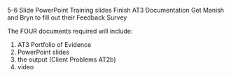 5-6 Slide PowerPoint Training slides
Finish AT3 Documentation
Get Manish and Bryn to fill out their Feedback Survey





The FOUR documents required will include:

1. AT3 Portfolio of Evidence
2. PowerPoint slides
3. the output (Client Problems AT2b)
4. video